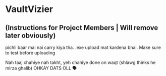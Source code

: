 # VaultVizier

## (Instructions for Project Members | Will remove later obviously)
pichli baar mai nai carry kiya tha.
.exe upload mat kardena bhai.
Make sure to test before uploading

Nah taaj chahiye nah takht, yeh chahiye done on waqt (shlawg thinks he mirza ghalib)
OHKAY DATS OLL 🗣️

